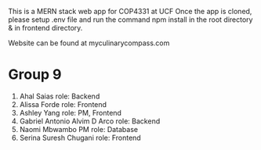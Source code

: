 This is a MERN stack web app for COP4331 at UCF
Once the app is cloned, please setup .env file and run the command npm install in the root directory & in frontend directory.

Website can be found at myculinarycompass.com

# Group 9

1. Ahal Saias role: Backend
2. Alissa Forde role: Frontend
3. Ashley Yang role: PM, Frontend
4. Gabriel Antonio Alvim D Arco role: Backend
5. Naomi Mbwambo PM role: Database
6. Serina Suresh Chugani role: Frontend
